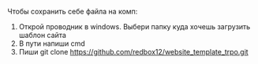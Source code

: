 Чтобы сохранить себе файла на комп:
1. Открой проводник в windows. Выбери папку куда хочешь загрузить шаблон сайта
2. В пути напиши cmd
3. Пиши git clone https://github.com/redbox12/website_template_trpo.git

